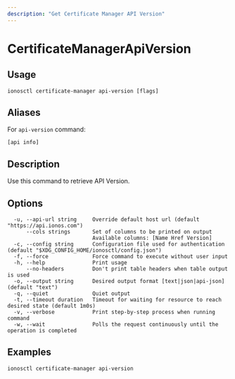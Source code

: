 ```yaml
---
description: "Get Certificate Manager API Version"
---
```


# CertificateManagerApiVersion

## Usage

```text
ionosctl certificate-manager api-version [flags]
```

## Aliases

For `api-version` command:

```text
[api info]
```

## Description

Use this command to retrieve API Version.

## Options

```text
  -u, --api-url string     Override default host url (default "https://api.ionos.com")
      --cols strings       Set of columns to be printed on output 
                           Available columns: [Name Href Version]
  -c, --config string      Configuration file used for authentication (default "$XDG_CONFIG_HOME/ionosctl/config.json")
  -f, --force              Force command to execute without user input
  -h, --help               Print usage
      --no-headers         Don't print table headers when table output is used
  -o, --output string      Desired output format [text|json|api-json] (default "text")
  -q, --quiet              Quiet output
  -t, --timeout duration   Timeout for waiting for resource to reach desired state (default 1m0s)
  -v, --verbose            Print step-by-step process when running command
  -w, --wait               Polls the request continuously until the operation is completed
```

## Examples

```text
ionosctl certificate-manager api-version
```

